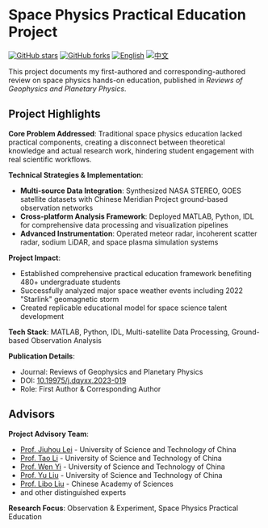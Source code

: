 # Space Physics Practical Education Project

[![GitHub stars](https://img.shields.io/github/stars/ktwu01/space-education-2022)](https://github.com/ktwu01/space-education-2022)
[![GitHub forks](https://img.shields.io/github/forks/ktwu01/space-education-2022)](https://github.com/ktwu01/space-education-2022/fork)
[![English](https://img.shields.io/badge/lang-English-blue.svg)](README.md)
[![中文](https://img.shields.io/badge/lang-中文-red.svg)](README.CN.md)

This project documents my first-authored and corresponding-authored review on space physics hands-on education, published in *Reviews of Geophysics and Planetary Physics*.

## Project Highlights

**Core Problem Addressed**: Traditional space physics education lacked practical components, creating a disconnect between theoretical knowledge and actual research work, hindering student engagement with real scientific workflows.

**Technical Strategies & Implementation**:
- **Multi-source Data Integration**: Synthesized NASA STEREO, GOES satellite datasets with Chinese Meridian Project ground-based observation networks
- **Cross-platform Analysis Framework**: Deployed MATLAB, Python, IDL for comprehensive data processing and visualization pipelines
- **Advanced Instrumentation**: Operated meteor radar, incoherent scatter radar, sodium LiDAR, and space plasma simulation systems

**Project Impact**:
- Established comprehensive practical education framework benefiting 480+ undergraduate students
- Successfully analyzed major space weather events including 2022 "Starlink" geomagnetic storm
- Created replicable educational model for space science talent development

**Tech Stack**: MATLAB, Python, IDL, Multi-satellite Data Processing, Ground-based Observation Analysis

**Publication Details**: 
- Journal: Reviews of Geophysics and Planetary Physics
- DOI: [10.19975/j.dqyxx.2023-019](https://www.sjdz.org.cn/en/article/doi/10.19975/j.dqyxx.2023-019)
- Role: First Author & Corresponding Author

## Advisors

**Project Advisory Team**:
- [Prof. Jiuhou Lei](https://www.scopus.com/authid/detail.uri?authorId=7201403725) - University of Science and Technology of China
- [Prof. Tao Li](https://www.scopus.com/authid/detail.uri?authorId=56959615400) - University of Science and Technology of China
- [Prof. Wen Yi](https://www.scopus.com/authid/detail.uri?authorId=57162229500) - University of Science and Technology of China
- [Prof. Yu Liu](https://scholar.google.com/citations?user=x8NJrnsAAAAJ) - University of Science and Technology of China
- [Prof. Libo Liu](https://www.scopus.com/authid/detail.uri?authorId=7405258672) - Chinese Academy of Sciences
- and other distinguished experts

**Research Focus**: Observation & Experiment, Space Physics Practical Education
